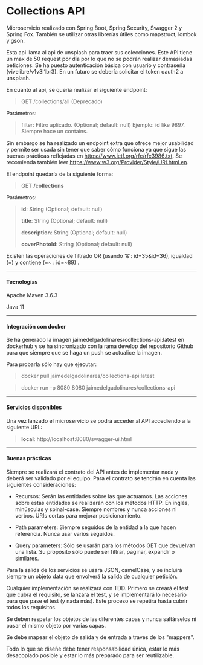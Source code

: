 # Collections API
Microservicio realizado con Spring Boot, Spring Security, Swagger 2 y Spring Fox. 
También se utilizar otras librerías útiles como mapstruct, lombok y gson.

Esta api llama al api de unsplash para traer sus colecciones. Este API tiene un max de 50 request por día por lo que no se
podrán realizar demasiadas peticiones. Se ha puesto autenticación básica con usuario y contraseña (vivelibre/v1v3l1br3).
En un futuro se debería solicitar el token oauth2 a unsplash.

En cuanto al api, se quería realizar el siguiente endpoint:
> GET /collections/all  (Deprecado)

Parámetros:
> filter: Filtro aplicado. (Optional; default: null) Ejemplo: id like 9897. Siempre hace un contains.

Sin embargo se ha realizado un endpoint extra que ofrece mejor usabilidad y permite ser usada
sin tener que saber cómo funciona ya que sigue las buenas prácticas reflejadas en https://www.ietf.org/rfc/rfc3986.txt. 
Se recomienda también leer https://www.w3.org/Provider/Style/URI.html.en.

El endpoint quedaría de la siguiente forma:
> GET **/collections**

Parámetros:
> **id**: String (Optional; default: null)
> 
> **title**: String (Optional; default: null)
>
> **description**: String (Optional; default: null)
>
> **coverPhotoId**: String (Optional; default: null)

Existen las operaciones de filtrado OR (usando '&': id=35&id=36), igualdad (=) y contiene (=~ : id=~89) .

---

#### Tecnologías

Apache Maven 3.6.3

Java 11

---

#### Integración con docker

Se ha generado la imagen jaimedelgadolinares/collections-api:latest en dockerhub y se ha sincronizado con la rama develop del repositorio
Github para que siempre que se haga un push se actualice la imagen.

Para probarla sólo hay que ejecutar:
> docker pull jaimedelgadolinares/collections-api:latest

> docker run -p 8080:8080 jaimedelgadolinares/collections-api

---

#### Servicios disponibles
Una vez lanzado el microservicio se podrá acceder al API accediendo a la siguiente URL:
> **local**: http://localhost:8080/swagger-ui.html

---

#### Buenas prácticas

Siempre se realizará el contrato del API antes de implementar nada y deberá ser validado por el equipo.
Para el contrato se tendrán en cuenta las siguientes consideraciones:
- Recursos: Serán las entidades sobre las que actuamos. Las acciones sobre estas entidades se realizarán con los
  métodos HTTP. En inglés, minúsculas y spinal-case. Siempre nombres y nunca acciones ni verbos. URIs cortas para mejorar posicionamiento.

- Path parameters: Siempre seguidos de la entidad a la que hacen referencia. Nunca usar varios seguidos.

- Query parameters: Sólo se usarán para los métodos GET que devuelvan una lista. Su propósito sólo puede ser filtrar, paginar, expandir o similares.

Para la salida de los servicios se usará JSON, camelCase, y se incluirá siempre un objeto data que envolverá la salida de cualquier petición.

Cualquier implementación se realizará con TDD. Primero se creará el test que cubra el requisito, se lanzará el test, y se implementará lo
necesario para que pase el test (y nada más). Este proceso se repetirá hasta cubrir todos los requisitos.

Se deben respetar los objetos de las diferentes capas y nunca saltárselos ni pasar el mismo objeto por varias capas.

Se debe mapear el objeto de salida y de entrada a través de los "mappers".

Todo lo que se diseñe debe tener responsabilidad única, estar lo más desacoplado posible y estar lo más preparado para ser reutilizable.



